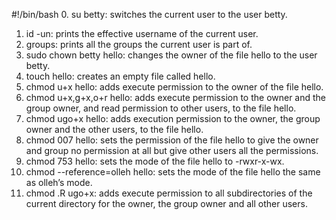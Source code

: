 #!/bin/bash
0. su betty: switches the current user to the user betty.
1. id -un: prints the effective username of the current user.
2. groups: prints all the groups the current user is part of.
3. sudo chown betty hello: changes the owner of the file hello to the user betty.
4. touch hello: creates an empty file called hello.
5. chmod u+x hello: adds execute permission to the owner of the file hello.
6. chmod u+x,g+x,o+r hello: adds execute permission to the owner and the group owner, and read permission to other users, to the file hello.
7. chmod ugo+x hello: adds execution permission to the owner, the group owner and the other users, to the file hello.
8. chmod 007 hello: sets the permission of the file hello to give the owner and group no permission at all but give other users all the permissions.
9. chmod 753 hello: sets the mode of the file hello to -rwxr-x-wx.
10. chmod --reference=olleh hello: sets the mode of the file hello the same as olleh’s mode.
11. chmod .R ugo+x: adds execute permission to all subdirectories of the current directory for the owner, the group owner and all other users.
